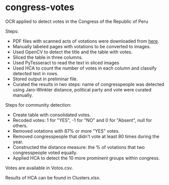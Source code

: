 # congress-votes
OCR applied to detect votes in the Congress of the Republic of Peru

Steps:
  - PDF files with scanned acts of votations were downloaded from [here](https://www.congreso.gob.pe/AsistenciasVotacionesPleno/).
  - Manually labeled pages with votations to be converted to images.
  - Used OpenCV to detect the title and the table with votes.
  - Sliced the table in three columns.
  - Used PyTesseract to read the text in sliced images
  - Used HCA to count the number of votes in each column and classify detected text in rows. 
  - Stored output in preliminar file.
  - Curated the results in two steps: name of congresspeople was detected using Jaro-Winkler distance, political party and vote were curated manually.
  
 Steps for community detection:
  - Create table with consolidated votes.
  - Recoded votes: 1 for "YES", -1 for "NO" and 0 for "Absent", null for others.
  - Removed votations with 87% or more "YES" votes.
  - Removed congresspeople that didn't vote at least 80 times during the year.
  - Constructed the distance measure: the % of votations that two congresspeople voted equally.
  - Applied HCA to detect the 10 more prominent groups within congress.
  
Votes are available in Votos.csv.

Results of HCA can be found in Clusters.xlsx.
